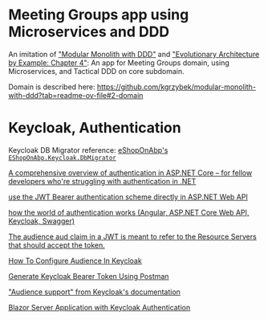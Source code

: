 # Meeting Groups app using Microservices and DDD

An imitation of ["Modular Monolith with DDD"](https://github.com/kgrzybek/modular-monolith-with-ddd) and ["Evolutionary Architecture by Example: Chapter 4"](https://github.com/evolutionary-architecture/evolutionary-architecture-by-example): An app for Meeting Groups domain, using Microservices, and Tactical DDD on core subdomain.

Domain is described here: https://github.com/kgrzybek/modular-monolith-with-ddd?tab=readme-ov-file#2-domain


# Keycloak, Authentication

Keycloak DB Migrator reference: [eShopOnAbp's `EShopOnAbp.Keycloak.DbMigrator`](https://github.com/abpframework/eShopOnAbp/tree/327fbcc341fd7b5bb7dfa223593d3df2a7721c89/shared/EShopOnAbp.Keycloak.DbMigrator)

[A comprehensive overview of authentication in ASP.NET Core – for fellow developers who're struggling with authentication in .NET](https://www.reddit.com/r/dotnet/comments/we9qx8/a_comprehensive_overview_of_authentication_in/)

[use the JWT Bearer authentication scheme directly in ASP.NET Web API](https://stackoverflow.com/a/67556318/1451757)

[how the world of authentication works (Angular, ASP.NET Core Web API, Keycloak, Swagger)](https://stackoverflow.com/a/77104803/1451757)

[The audience aud claim in a JWT is meant to refer to the Resource Servers that should accept the token.](https://stackoverflow.com/a/28503265/1451757)

[How To Configure Audience In Keycloak](https://dev.to/metacosmos/how-to-configure-audience-in-keycloak-kp4)

[Generate Keycloak Bearer Token Using Postman](https://czetsuya.medium.com/generate-keycloak-bearer-token-using-postman-5bd81d7d1f8)

["Audience support" from Keycloak's documentation](https://www.keycloak.org/docs/latest/server_admin/#audience-support)

[Blazor Server Application with Keycloak Authentication](https://github.com/csinisa/blazor_server_keycloak/commit/4a20c0e7155feaf549d271e8ee56aaca9bf22bb9)

